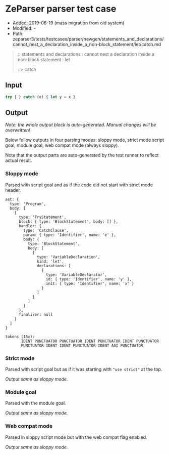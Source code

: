 # ZeParser parser test case

- Added: 2019-06-19 (mass migration from old system)
- Modified: -
- Path: zeparser3/tests/testcases/parser/newgen/statements_and_declarations/cannot_nest_a_declaration_inside_a_non-block_statement/let/catch.md

> :: statements and declarations : cannot nest a declaration inside a non-block statement : let
>
> ::> catch

## Input

`````js
try { } catch (e) { let y = x }
`````

## Output

_Note: the whole output block is auto-generated. Manual changes will be overwritten!_

Below follow outputs in four parsing modes: sloppy mode, strict mode script goal, module goal, web compat mode (always sloppy).

Note that the output parts are auto-generated by the test runner to reflect actual result.

### Sloppy mode

Parsed with script goal and as if the code did not start with strict mode header.

`````
ast: {
  type: 'Program',
  body: [
    {
      type: 'TryStatement',
      block: { type: 'BlockStatement', body: [] },
      handler: {
        type: 'CatchClause',
        param: { type: 'Identifier', name: 'e' },
        body: {
          type: 'BlockStatement',
          body: [
            {
              type: 'VariableDeclaration',
              kind: 'let',
              declarations: [
                {
                  type: 'VariableDeclarator',
                  id: { type: 'Identifier', name: 'y' },
                  init: { type: 'Identifier', name: 'x' }
                }
              ]
            }
          ]
        }
      },
      finalizer: null
    }
  ]
}

tokens (15x):
       IDENT PUNCTUATOR PUNCTUATOR IDENT PUNCTUATOR IDENT PUNCTUATOR
       PUNCTUATOR IDENT IDENT PUNCTUATOR IDENT ASI PUNCTUATOR
`````

### Strict mode

Parsed with script goal but as if it was starting with `"use strict"` at the top.

_Output same as sloppy mode._

### Module goal

Parsed with the module goal.

_Output same as sloppy mode._

### Web compat mode

Parsed in sloppy script mode but with the web compat flag enabled.

_Output same as sloppy mode._
